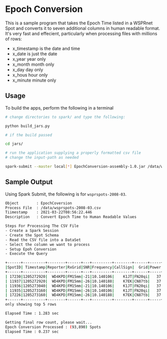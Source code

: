 # Epoch Conversion

This is a sample program that takes the Epoch Time listed in a WSPRnet Spot and
converts it to seven additional columns in human readable format. It's very fast and effecient,
particularly when processing files with millions of rows:

- x_timestamp is the date and time
- x_date is just the date
- x_year year only
- x_month month only
- x_day day only
- x_hous hour only
- x_minute minute only

## Usage

To build the apps, perform the following in a terminal

```bash
# change directories to spark/ and type the following:

python build_jars.py

# if the build passed

cd jars/

# run the application supplying a properly formatted csv file
# change the input-path as needed

spark-submit --master local[*] EpochConversion-assembly-1.0.jar /data/wsprspots-2008-03.csv
```

## Sample Output

Using Spark Submit, the following is for `wsprspots-2008-03`.

```bash
Object        : EpochCoversion
Process File  : /data/wsprspots-2008-03.csv
Tiimestamp    : 2021-03-22T08:56:22.446
Description   : Convert Epoch Time to Human Readable Values

Steps For Processing The CSV File
- Create a Spark Session
- Create the Spot Schema
- Read the CSV file into a DataSet
- Select the column we want to process
- Setup Epoh Conversion
- Execute the Query

+------+----------+--------+------+---+---------+--------+------+-----+-----+--------+-------+----+-------+----+-------------------+----------+------+-------+-----+------+--------+
|SpotID| Timestamp|Reporter|RxGrid|SNR|Frequency|CallSign|  Grid|Power|Drift|Distance|Azimuth|Band|Version|Code|        x_timestamp|    x_date|x_year|x_month|x_day|x_hour|x_minute|
+------+----------+--------+------+---+---------+--------+------+-----+-----+--------+-------+----+-------+----+-------------------+----------+------+-------+-----+------+--------+
| 17230|1205272920|  WD4KPD|FM15mm|-21|10.140106|    K1JT|FN20qi|   37|    0|     575|   null|  10|   null|   0|2008-03-11 22:02:00|2008-03-11|  2008|      3|   11|    22|       2|
| 11937|1205272920|  WD4KPD|FM15mm|-26|10.140188|    K7EK|CN87tb|   37|    0|    3943|     92|  10|   null|   0|2008-03-11 22:02:00|2008-03-11|  2008|      3|   11|    22|       2|
| 11936|1205273040|  WD4KPD|FM15mm|-21|10.140106|    K1JT|FN20qi|   37|    0|     575|   null|  10|   null|   0|2008-03-11 22:04:00|2008-03-11|  2008|      3|   11|    22|       4|
| 11935|1205273160|  WD4KPD|FM15mm|-26|10.140106|    K1JT|FN20qi|   37|    0|     575|   null|  10|   null|   0|2008-03-11 22:06:00|2008-03-11|  2008|      3|   11|    22|       6|
| 17226|1205273160|  WD4KPD|FM15mm|-26|10.140188|    K7EK|CN87tb|   37|    0|    3943|     92|  10|   null|   0|2008-03-11 22:06:00|2008-03-11|  2008|      3|   11|    22|       6|
+------+----------+--------+------+---+---------+--------+------+-----+-----+--------+-------+----+-------+----+-------------------+----------+------+-------+-----+------+--------+
only showing top 5 rows

Elapsed Time : 1.283 sec

Getting final row count, please wait...
Epoch Conversion Processed : (93,890) Spots 
Elapsed Time : 0.237 sec
```
